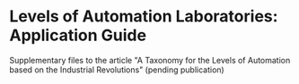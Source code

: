 # Levels of Automation Laboratories: Application Guide

Supplementary files to the article "A Taxonomy for the Levels of Automation based on the Industrial Revolutions" (pending publication)
